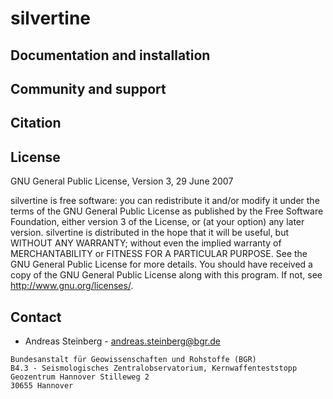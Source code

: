 # silvertine



## Documentation and installation



## Community and support



## Citation



## License

GNU General Public License, Version 3, 29 June 2007

silvertine is free software: you can redistribute it and/or modify it under the
terms of the GNU General Public License as published by the Free Software
Foundation, either version 3 of the License, or (at your option) any later
version. silvertine is distributed in the hope that it will be useful, but WITHOUT
ANY WARRANTY; without even the implied warranty of MERCHANTABILITY or FITNESS
FOR A PARTICULAR PURPOSE.  See the GNU General Public License for more details.
You should have received a copy of the GNU General Public License along with
this program. If not, see <http://www.gnu.org/licenses/>.

## Contact
* Andreas Steinberg - andreas.steinberg@bgr.de


```
Bundesanstalt für Geowissenschaften und Rohstoffe (BGR)
B4.3 - Seismologisches Zentralobservatorium, Kernwaffenteststopp
Geozentrum Hannover Stilleweg 2
30655 Hannover
```
